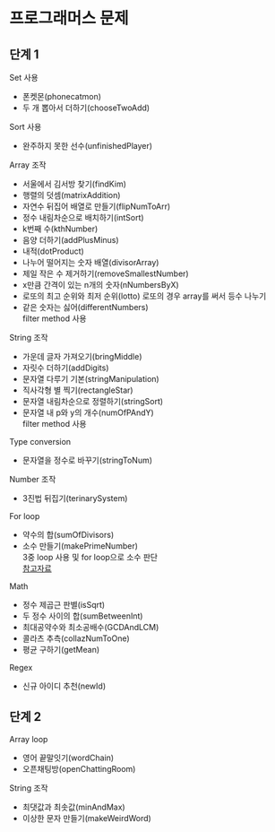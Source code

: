 # 프로그래머스 문제

## 단계 1
Set 사용
- 폰켓몬(phonecatmon)
- 두 개 뽑아서 더하기(chooseTwoAdd)

Sort 사용
- 완주하지 못한 선수(unfinishedPlayer)

Array 조작
- 서울에서 김서방 찾기(findKim)
- 행렬의 덧셈(matrixAddition)
- 자연수 뒤집어 배열로 만들기(flipNumToArr)
- 정수 내림차순으로 배치하기(intSort)
- k번째 수(kthNumber)
- 음양 더하기(addPlusMinus)
- 내적(dotProduct)
- 나누어 떨어지는 숫자 배열(divisorArray)
- 제일 작은 수 제거하기(removeSmallestNumber)
- x만큼 간격이 있는 n개의 숫자(nNumbersByX)
- 로또의 최고 순위와 최저 순위(lotto)
로또의 경우 array를 써서 등수 나누기
- 같은 숫자는 싫어(differentNumbers)\
filter method 사용

String 조작
- 가운데 글자 가져오기(bringMiddle)
- 자릿수 더하기(addDigits)
- 문자열 다루기 기본(stringManipulation)
- 직사각형 별 찍기(rectangleStar)
- 문자열 내림차순으로 정렬하기(stringSort)
- 문자열 내 p와 y의 개수(numOfPAndY)\
filter method 사용

Type conversion
- 문자열을 정수로 바꾸기(stringToNum)

Number 조작
- 3진법 뒤집기(terinarySystem)

For loop
- 약수의 합(sumOfDivisors)
- 소수 만들기(makePrimeNumber)\
3중 loop 사용 및 for loop으로 소수 판단\
[참고자료](https://velog.io/@ehddek/프로그래머스-소수만들기)

Math
- 정수 제곱근 판별(isSqrt)
- 두 정수 사이의 합(sumBetweenInt)
- 최대공약수와 최소공배수(GCDAndLCM)
- 콜라츠 추측(collazNumToOne)
- 평균 구하기(getMean)

Regex
- 신규 아이디 추천(newId)

## 단계 2
Array loop
- 영어 끝말잇기(wordChain)
- 오픈채팅방(openChattingRoom)

String 조작
- 최댓값과 최솟값(minAndMax)
- 이상한 문자 만들기(makeWeirdWord)